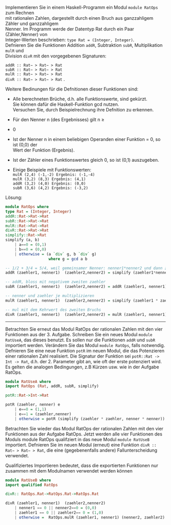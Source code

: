 Implementieren Sie in einem Haskell-Programm ein Modul `module RatOps` zum Rechnen  
mit rationalen Zahlen, dargestellt durch einen Bruch aus ganzzahligem Zähler und ganzzahligem  
Nenner. Im Programm werde der Datentyp Rat durch ein Paar (Zähler,Nenner) von  
Integer-Werten beschrieben: `type Rat = (Integer, Integer)`.  
Defnieren Sie die Funktionen Addition `addR`, Subtraktion `subR`, Multiplikation `mulR` und  
Division `divR` mit den vorgegebenen Signaturen:

`addR :: Rat− > Rat− > Rat`  
`subR :: Rat− > Rat− > Rat`  
`mulR :: Rat− > Rat− > Rat`  
`divR :: Rat− > Rat− > Rat` .

Weitere Bedinungen für die Defnitionen dieser Funktionen sind:

- Alle berechneten Brüche, d.h. alle Funktionswerte, sind gekürzt.  
    Sie können dafür die Haskell-Funktion gcd nutzen.  
    Versuchen Sie, durch Beispielrechnung ihre Defnition zu erkennen.
- Für den Nenner n (des Ergebnisses) gilt n ≥

- 0
- Ist der Nenner n in einem beliebigen Operanden einer Funktion = 0, so ist (0,0) der  
    Wert der Funktion (Ergebnis).
- Ist der Zähler eines Funktionswertes gleich 0, so ist (0,1) auszugeben.
- Einige Beispiele mit Funktionswerten:  
    `mulR (2,4) (-1,-2) Ergebnis: (-1,-4)`  
    `mulR (3,2) (8,3) Ergebnis: (4,1)`  
    `addR (3,2) (4,0) Ergebnis: (0,0)`  
    `subR (3,6) (4,2) Ergebnis: (-3,2)`

Lösung:
```haskell
module RatOps where
type Rat = (Integer, Integer)
addR::Rat->Rat->Rat
subR::Rat->Rat->Rat
mulR::Rat->Rat->Rat
divR::Rat->Rat->Rat
simplify::Rat->Rat
simplify (a, b) 
    | a==0 = (0,1)
    | b==0 = (0,0)
    | otherwise = (a `div` g, b `div` g)
                   where g = gcd a b

-- 1/2 + 3/4 = 5/4, weil gemeinsamer Nenner: nenner1*nenner2 und dann zaehler erweitern
addR (zaehler1, nenner1)  (zaehler2,nenner2) = simplify (zaehler1*nenner2 + zaehler2*nenner1 , nenner1 * nenner2)

-- addR, bloss mit negativem zweiten zaehler
subR (zaehler1, nenner1)  (zaehler2,nenner2) = addR (zaehler1, nenner1) (-zaehler2, nenner2)

-- nenner und zaehler je multiplizieren
mulR (zaehler1, nenner1)  (zaehler2,nenner2) = simplify (zaehler1 * zaehler2, nenner1 * nenner2)

-- mul mit dem Kehrwert des zweiten Bruchs
divR (zaehler1, nenner1)  (zaehler2,nenner2) = mulR (zaehler1, nenner1) (nenner2, zaehler2)
```
---------------

Betrachten Sie erneut das Modul RatOps der rationalen Zahlen mit den vier Funktionen aus der 3. Aufgabe. Schreiben Sie ein neues Modul `module RatUseA`, das dieses benutzt. Es sollen nur die Funktionen `addR` und `subR` importiert werden. Verändern Sie das Modul `module RatOps`, falls notwendig. Defnieren Sie eine neue Funktion `potR` im neuen Modul, die das Potenzieren einer rationalen Zahl realisiert. Die Signatur der Funktion sei `potR::Rat -> Int -> Rat`, d.h. der 2. Parameter gibt an, wie oft der erste potenziert wird. Es gelten die analogen Bedingungen, z.B Kürzen usw. wie in der Aufgabe RatOps.

```haskell
module RatUseA where
import RatOps (Rat, addR, subR, simplify)

potR::Rat->Int->Rat

potR (zaehler, nenner) e
    | e==0 = (1,1)
    | e==1 = (zaehler,nenner)
    | otherwise = potR (simplify (zaehler * zaehler, nenner * nenner)) (e-1)
```

Betrachten Sie wieder das Modul RatOps der rationalen Zahlen mit den vier Funktionen aus der Aufgabe RatOps. Jetzt werden alle vier Funktionen des Moduls module RatOps qualifziert in das neue Modul `module RatUseB` importiert. Defnieren Sie im neuen Modul (erneut) eine Funktion `divR :: Rat− > Rat− > Rat`, die eine (gegebenenfalls andere) Fallunterscheidung verwendet.

Qualifiziertes Importieren bedeutet, dass die exportierten Funktionen nur zusammen mit dem Modulnamen verwendet werden können

```haskell
module RatUseB where
import qualified RatOps

divR:: RatOps.Rat->RatOps.Rat->RatOps.Rat

divR (zaehler1, nenner1)  (zaehler2,nenner2)
    | nenner1 == 0 || nenner2==0 = (0,0)
    | zaehler1 == 0 || zaehler2== 0 = (1,0)
    | otherwise =  RatOps.mulR (zaehler1, nenner1) (nenner2, zaehler2)
```